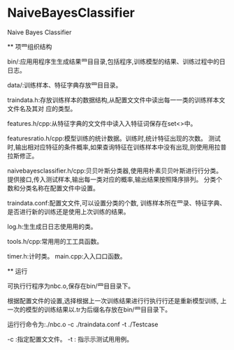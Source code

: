 NaiveBayesClassifier
====================

Naive Bayes Classifier

** 项⺫组织结构

bin/:应⽤用程序⽣生成结果⺫⽬目录,包括程序,训练模型的结果、训练过程中的⽇日志。

data/:训练样本、特征字典存放⺫⽬目录。

traindata.h:存放训练样本的数据结构,从配置⽂文件中读出每⼀一类的训练样本⽂文件名及其对 应的类型。

features.h/cpp:从特征字典的⽂文件中读⼊入特征词保存在set<>中。 

featuresratio.h/cpp:模型训练的统计数据。训练时,统计特征出现的次数。
测试时,输出相对应特征的条件概率,如果查询特征在训练样本中没有出现,则使⽤用拉普拉斯修正。

naivebayesclassifier.h/cpp:⻉贝叶斯分类器,使⽤用朴素⻉贝叶斯进⾏行分类。
提供接⼝,传⼊测试样本,输出每⼀类对应的概率,输出结果按照降序排列。
分类个数和分类名称在配置⽂件中设置。

traindata.conf:配置⽂文件,可以设置分类的个数,
训练样本所在⺫录、特征字典、是否进⾏新的训练还是使用上次训练的结果。

log.h:⽣生成⽇日志使⽤用的类。 

tools.h/cpp:常⽤用的⼯工具函数。 

timer.h:计时类。 
main.cpp:⼊入⼝口函数。

** 运⾏

可执⾏行程序为nbc.o,保存在bin/⺫⽬目录下。

根据配置⽂件的设置,选择根据上⼀次训练结果进⾏行执⾏行还是重新模型训练,
上一次的模型的训练结果以.tr为后缀名存放在bin/⺫⽬目录下。 

运⾏行命令为:./nbc.o -c ./traindata.conf -t ./Testcase 

  -c :指定配置⽂文件。
  -t : 指⽰示测试⽤用例。
